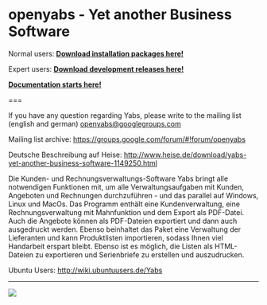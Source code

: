 openyabs - Yet another Business Software 
===

Normal users:
**[Download installation packages here!](https://github.com/anti43/openyabs/releases/tag/release)**

Expert users:
**[Download development releases here!](https://github.com/anti43/openyabs/releases/tag/development)**

**[Documentation starts here!](https://github.com/anti43/openyabs/wiki)**

===

If you have any question regarding Yabs, please write to the mailing list (english and german) <a href="mailto:openyabs@googlegroups.com">openyabs@googlegroups.com</a>

Mailing list archive:
https://groups.google.com/forum/#!forum/openyabs

Deutsche Beschreibung auf Heise:
http://www.heise.de/download/yabs-yet-another-business-software-1149250.html

Die Kunden- und Rechnungsverwaltungs-Software Yabs bringt alle notwendigen Funktionen mit, um alle Verwaltungsaufgaben mit Kunden, Angeboten und Rechnungen durchzuführen - und das parallel auf Windows, Linux und MacOs.
Das Programm enthält eine Kundenverwaltung, eine Rechnungsverwaltung mit Mahnfunktion und dem Export als PDF-Datei. Auch die Angebote können als PDF-Dateien exportiert und dann auch ausgedruckt werden. Ebenso beinhaltet das Paket eine Verwaltung der Lieferanten und kann Produktlisten importieren, sodass Ihnen viel Handarbeit erspart bleibt. Ebenso ist es möglich, die Listen als HTML-Dateien zu exportieren und Serienbriefe zu erstellen und auszudrucken.

Ubuntu Users:
http://wiki.ubuntuusers.de/Yabs

***
![](https://raw.githubusercontent.com/anti43/openyabs/master/src/mpv5/resources/images/icon2_128.png)


